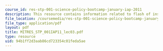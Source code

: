 ```yaml
---
course_id: res-stp-001-science-policy-bootcamp-january-iap-2011
description: This resource contains information related to flash of insight.
file_location: /coursemedia/res-stp-001-science-policy-bootcamp-january-iap-2011/94b1ff2d3aab86cd723354c01feda5ae_MITRES_STP_001IAP11_lec03.pdf
file_type: application/pdf
layout: pdf
title: MITRES_STP_001IAP11_lec03.pdf
type: resource
uid: 94b1ff2d3aab86cd723354c01feda5ae
---
```

